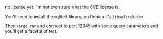no license yet. I'm not even sure what the CVE license is.

You'll need to install the sqlite3 library, on Debian it's `libsqlite3-dev`.

Then `cargo run` and connect to port 12345 with some query parameters and you'll get a faceful of text.
